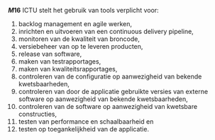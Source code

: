 <!-- begin: measure composite=true -->
**$M16$**
ICTU stelt het gebruik van tools verplicht voor:

1. backlog management en agile werken,
2. inrichten en uitvoeren van een continuous delivery pipeline,
3. monitoren van de kwaliteit van broncode,
4. versiebeheer van op te leveren producten,
5. release van software,
6. maken van testrapportages,
7. maken van kwaliteitsrapportages,
8. controleren van de configuratie op aanwezigheid van bekende kwetsbaarheden,
9. controleren van door de applicatie gebruikte versies van externe software op aanwezigheid van bekende kwetsbaarheden,
10. controleren van de software op aanwezigheid van kwetsbare constructies,
11. testen van performance en schaalbaarheid en
12. testen op toegankelijkheid van de applicatie.
<!-- end: measure -->
